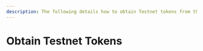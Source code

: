 ```yaml
---
description: The following details how to obtain Testnet tokens from the Faucet UI.
---
```


# Obtain Testnet Tokens

